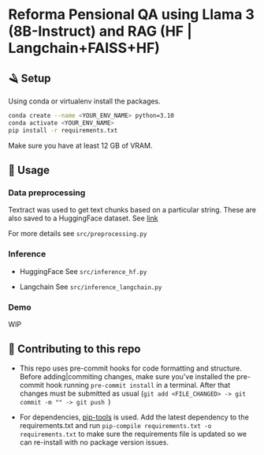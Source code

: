 # Reforma Pensional QA using Llama 3 (8B-Instruct) and RAG (HF | Langchain+FAISS+HF)

## 🪒 Setup

Using conda or virtualenv install the packages.

```bash
conda create --name <YOUR_ENV_NAME> python=3.10
conda activate <YOUR_ENV_NAME>
pip install -r requirements.txt
```

Make sure you have at least 12 GB of VRAM.

## 🐍 Usage


### Data preprocessing

Textract was used to get text chunks based on a particular string. These are also saved to a HuggingFace dataset. See [link](https://huggingface.co/datasets/jhonparra18/reforma-pensional-col)

For more details see ```src/preprocessing.py```

### Inference
- HuggingFace
See ```src/inference_hf.py```

- Langchain
See ```src/inference_langchain.py```


### Demo

WIP

## 🤿 Contributing to this repo

- This repo uses pre-commit hooks for code formatting and structure. Before adding|commiting changes, make sure you've installed the pre-commit hook running `pre-commit install` in a terminal. After that changes must be submitted as usual (`git add <FILE_CHANGED> -> git commit -m "" -> git push `)

- For dependencies, [pip-tools](https://github.com/jazzband/pip-tools) is used. Add the latest dependency to the requirements.txt and run  `pip-compile requirements.txt -o requirements.txt` to make sure the requirements file is updated so we can re-install with no package version issues.
